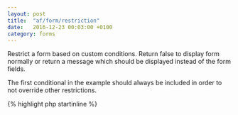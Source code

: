 ```yaml
---
layout: post
title:  "af/form/restriction"
date:   2016-12-23 00:03:00 +0100
category: forms
---
```


Restrict a form based on custom conditions. Return false to display form normally or return a message which should be displayed instead of the form fields.

The first conditional in the example should always be included in order to not override other restrictions.

{% highlight php startinline %}
<?php

function restrict_form( $restriction, $form, $args ) {
	
	// Added in case another restriction already applies
	if ( $restriction ) {
	    return $restriction;
	}
	
	if ( condition_to_hide_form ) {
	    return 'This message will be displayed instead of the form';
	}
	
	return false;
}
add_filter( 'af/form/restriction', 'restrict_form', 10, 4 );
add_filter( 'af/form/restriction/id=FORM_ID', 'restrict_form', 10, 4 );
add_filter( 'af/form/restriction/key=FORM_KEY', 'restrict_form', 10, 4 );

{% endhighlight %}